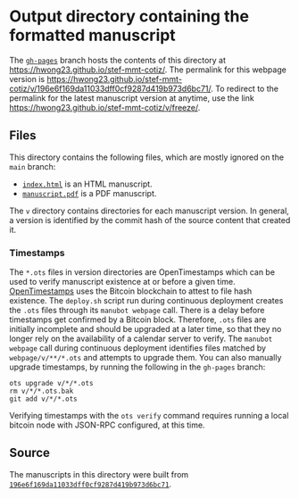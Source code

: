 # Output directory containing the formatted manuscript

The [`gh-pages`](https://github.com/hwong23/stef-mmt-cotiz/tree/gh-pages) branch hosts the contents of this directory at <https://hwong23.github.io/stef-mmt-cotiz/>.
The permalink for this webpage version is <https://hwong23.github.io/stef-mmt-cotiz/v/196e6f169da11033dff0cf9287d419b973d6bc71/>.
To redirect to the permalink for the latest manuscript version at anytime, use the link <https://hwong23.github.io/stef-mmt-cotiz/v/freeze/>.

## Files

This directory contains the following files, which are mostly ignored on the `main` branch:

+ [`index.html`](index.html) is an HTML manuscript.
+ [`manuscript.pdf`](manuscript.pdf) is a PDF manuscript.

The `v` directory contains directories for each manuscript version.
In general, a version is identified by the commit hash of the source content that created it.

### Timestamps

The `*.ots` files in version directories are OpenTimestamps which can be used to verify manuscript existence at or before a given time.
[OpenTimestamps](https://opentimestamps.org/) uses the Bitcoin blockchain to attest to file hash existence.
The `deploy.sh` script run during continuous deployment creates the `.ots` files through its `manubot webpage` call.
There is a delay before timestamps get confirmed by a Bitcoin block.
Therefore, `.ots` files are initially incomplete and should be upgraded at a later time, so that they no longer rely on the availability of a calendar server to verify.
The `manubot webpage` call during continuous deployment identifies files matched by `webpage/v/**/*.ots` and attempts to upgrade them.
You can also manually upgrade timestamps, by running the following in the `gh-pages` branch:

```shell
ots upgrade v/*/*.ots
rm v/*/*.ots.bak
git add v/*/*.ots
```

Verifying timestamps with the `ots verify` command requires running a local bitcoin node with JSON-RPC configured, at this time.

## Source

The manuscripts in this directory were built from
[`196e6f169da11033dff0cf9287d419b973d6bc71`](https://github.com/hwong23/stef-mmt-cotiz/commit/196e6f169da11033dff0cf9287d419b973d6bc71).
